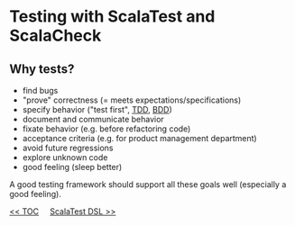 # Testing with ScalaTest and ScalaCheck

## Why tests?
* find bugs
* "prove" correctness (= meets expectations/specifications)
* specify behavior ("test first",
[TDD](http://en.wikipedia.org/wiki/Test-driven_development),
[BDD](http://en.wikipedia.org/wiki/Behavior-driven_development))
* document and communicate behavior
* fixate behavior (e.g. before refactoring code)
* acceptance criteria (e.g. for product management department)
* avoid future regressions
* explore unknown code
* good feeling (sleep better)

A good testing framework should support all these goals well (especially a good feeling).

[<< TOC](Testing0-TOC.md)&nbsp;&nbsp;&nbsp;&nbsp;&nbsp;[ScalaTest DSL >>](Testing2-ScalaTestDSL.md)